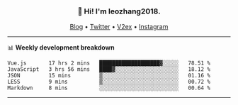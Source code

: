 <h3 align="center">👋 Hi! I'm leozhang2018.</h3>
<p align="center">
  <a href="https://code.leozhang2018.me">Blog</a> •
  <a href="https://twitter.com/leozhang2018">Twitter</a> •
  <a href="https://www.v2ex.com/member/leozhang">V2ex</a> •
  <a href="https://www.instagram.com/leozhanghere">Instagram</a>
</p>

-------

📊 **Weekly development breakdown**
<!--START_SECTION:waka-->
```text
Vue.js       17 hrs 2 mins   ███████████████████▓░░░░░   78.51 % 
JavaScript   3 hrs 56 mins   ████▓░░░░░░░░░░░░░░░░░░░░   18.12 % 
JSON         15 mins         ▒░░░░░░░░░░░░░░░░░░░░░░░░   01.16 % 
LESS         9 mins          ▒░░░░░░░░░░░░░░░░░░░░░░░░   00.72 % 
Markdown     8 mins          ░░░░░░░░░░░░░░░░░░░░░░░░░   00.64 % 
```
<!--END_SECTION:waka-->
-------
